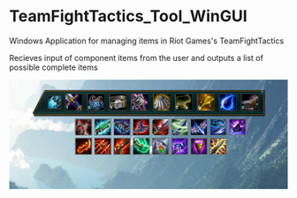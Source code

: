 # TeamFightTactics_Tool_WinGUI
Windows Application for managing items in Riot Games's TeamFightTactics

Recieves input of component items from the user and outputs a list of possible complete items

![TFTdemo](https://github.com/huanliang19/TeamFightTactics_Tool_WinGUI/blob/master/TFTdemo.png)

